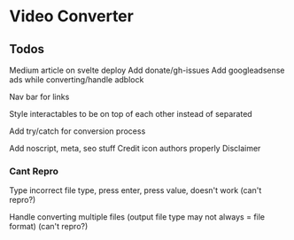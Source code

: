 # Video Converter

## Todos
Medium article on svelte deploy
Add donate/gh-issues
Add googleadsense ads while converting/handle adblock

Nav bar for links

Style interactables to be on top of each other instead of separated

Add try/catch for conversion process

Add noscript, meta, seo stuff
Credit icon authors properly
Disclaimer

### Cant Repro
Type incorrect file type, press enter, press value, doesn't work (can't repro?)

Handle converting multiple files (output file type may not always = file format) (can't repro?)